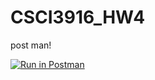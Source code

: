# CSCI3916_HW4


post man!

[![Run in Postman](https://run.pstmn.io/button.svg)](https://app.getpostman.com/run-collection/251f0e758e89a8e6287f)
